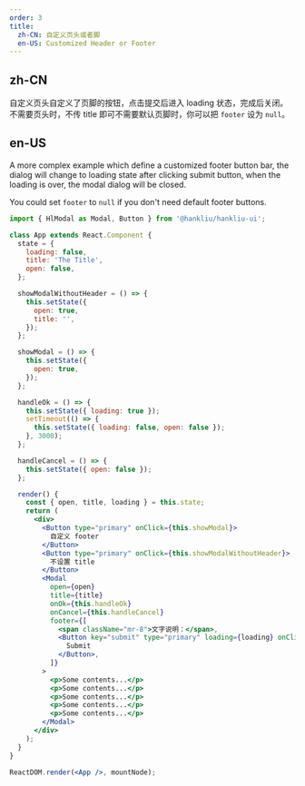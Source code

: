 ```yaml
---
order: 3
title:
  zh-CN: 自定义页头或者脚
  en-US: Customized Header or Footer
---
```


## zh-CN

自定义页头自定义了页脚的按钮，点击提交后进入 loading 状态，完成后关闭。不需要页头时，不传 title 即可不需要默认页脚时，你可以把 `footer` 设为 `null`。

## en-US

A more complex example which define a customized footer button bar, the dialog will change to loading state after clicking submit button, when the loading is over, the modal dialog will be closed.

You could set `footer` to `null` if you don't need default footer buttons.

```jsx
import { HlModal as Modal, Button } from '@hankliu/hankliu-ui';

class App extends React.Component {
  state = {
    loading: false,
    title: 'The Title',
    open: false,
  };

  showModalWithoutHeader = () => {
    this.setState({
      open: true,
      title: '',
    });
  };

  showModal = () => {
    this.setState({
      open: true,
    });
  };

  handleOk = () => {
    this.setState({ loading: true });
    setTimeout(() => {
      this.setState({ loading: false, open: false });
    }, 3000);
  };

  handleCancel = () => {
    this.setState({ open: false });
  };

  render() {
    const { open, title, loading } = this.state;
    return (
      <div>
        <Button type="primary" onClick={this.showModal}>
          自定义 footer
        </Button>
        <Button type="primary" onClick={this.showModalWithoutHeader}>
          不设置 title
        </Button>
        <Modal
          open={open}
          title={title}
          onOk={this.handleOk}
          onCancel={this.handleCancel}
          footer={[
            <span className="mr-8">文字说明：</span>,
            <Button key="submit" type="primary" loading={loading} onClick={this.handleOk}>
              Submit
            </Button>,
          ]}
        >
          <p>Some contents...</p>
          <p>Some contents...</p>
          <p>Some contents...</p>
          <p>Some contents...</p>
          <p>Some contents...</p>
        </Modal>
      </div>
    );
  }
}

ReactDOM.render(<App />, mountNode);
```
